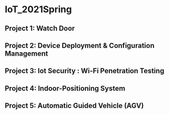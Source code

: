 # IoT_2021Spring

## Project 1: Watch Door

## Project 2: Device Deployment & Configuration Management

## Project 3: Iot Security : Wi-Fi Penetration Testing

## Project 4: Indoor-Positioning System

## Project 5: Automatic Guided Vehicle (AGV)

